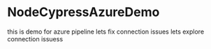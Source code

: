 # NodeCypressAzureDemo
this is demo for azure pipeline
lets fix connection issues
lets explore connection issuess